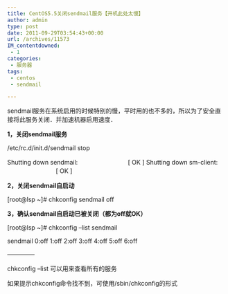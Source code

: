```yaml
---
title: CentOS5.5关闭sendmail服务【开机此处太慢】
author: admin
type: post
date: 2011-09-29T03:54:43+00:00
url: /archives/11573
IM_contentdowned:
 - 1
categories:
 - 服务器
tags:
 - centos
 - sendmail

---
```

sendmail服务在系统启用的时候特别的慢，平时用的也不多的，所以为了安全直接将此服务关闭．并加速机器启用速度．

**1，关闭sendmail服务**

/etc/rc.d/init.d/sendmail stop

Shutting down sendmail:　　　　　　　　 [ OK ]
Shutting down sm-client: 　　　　　　　　[ OK ]

**2，关闭sendmail自启动**

[root@lsp ~]# chkconfig sendmail off



**3，确认sendmail自启动已被关闭（都为off就OK）**

[root@lsp ~]# chkconfig –list sendmail

sendmail 0:off 1:off 2:off 3:off 4:off 5:off 6:off

————–

chkconfig –list 可以用来查看所有的服务

如果提示chkconfig命令找不到，可使用/sbin/chkconfig的形式